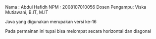 Nama : Abdul Hafidh
NPM : 2008107010056
Dosen Pengampu: Viska Mutiawani, B.IT, M.IT

Java yang digunakan merupakan versi ke-16 

Pada permainan ini tupai bisa melompat secara horizontal dan diagonal
